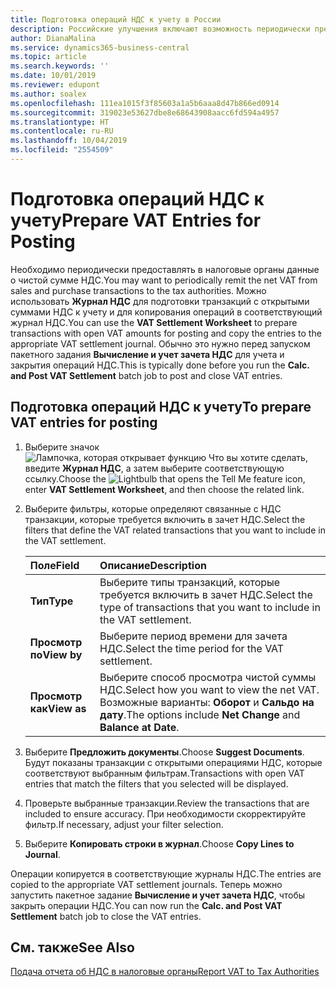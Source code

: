 ```yaml
---
title: Подготовка операций НДС к учету в России
description: Российские улучшения включают возможность периодически предоставлять в налоговые органы данные о чистой сумме НДС покупок или продаж.
author: DianaMalina
ms.service: dynamics365-business-central
ms.topic: article
ms.search.keywords: ''
ms.date: 10/01/2019
ms.reviewer: edupont
ms.author: soalex
ms.openlocfilehash: 111ea1015f3f85603a1a5b6aaa8d47b866ed0914
ms.sourcegitcommit: 319023e53627dbe8e68643908aacc6fd594a4957
ms.translationtype: HT
ms.contentlocale: ru-RU
ms.lasthandoff: 10/04/2019
ms.locfileid: "2554509"
---
```

# <a name="prepare-vat-entries-for-posting"></a><span data-ttu-id="b0ae4-103">Подготовка операций НДС к учету</span><span class="sxs-lookup"><span data-stu-id="b0ae4-103">Prepare VAT Entries for Posting</span></span>

<span data-ttu-id="b0ae4-104">Необходимо периодически предоставлять в налоговые органы данные о чистой сумме НДС.</span><span class="sxs-lookup"><span data-stu-id="b0ae4-104">You may want to periodically remit the net VAT from sales and purchase transactions to the tax authorities.</span></span> <span data-ttu-id="b0ae4-105">Можно использовать **Журнал НДС** для подготовки транзакций с открытыми суммами НДС к учету и для копирования операций в соответствующий журнал НДС.</span><span class="sxs-lookup"><span data-stu-id="b0ae4-105">You can use the **VAT Settlement Worksheet** to prepare transactions with open VAT amounts for posting and copy the entries to the appropriate VAT settlement journal.</span></span> <span data-ttu-id="b0ae4-106">Обычно это нужно перед запуском пакетного задания **Вычисление и учет зачета НДС** для учета и закрытия операций НДС.</span><span class="sxs-lookup"><span data-stu-id="b0ae4-106">This is typically done before you run the **Calc. and Post VAT Settlement** batch job to post and close VAT entries.</span></span>

## <a name="to-prepare-vat-entries-for-posting"></a><span data-ttu-id="b0ae4-107">Подготовка операций НДС к учету</span><span class="sxs-lookup"><span data-stu-id="b0ae4-107">To prepare VAT entries for posting</span></span>

1. <span data-ttu-id="b0ae4-108">Выберите значок ![Лампочка, которая открывает функцию Что вы хотите сделать](../../media/ui-search/search_small.png "Что вы хотите сделать"), введите **Журнал НДС**, а затем выберите соответствующую ссылку.</span><span class="sxs-lookup"><span data-stu-id="b0ae4-108">Choose the ![Lightbulb that opens the Tell Me feature](../../media/ui-search/search_small.png "Tell me what you want to do") icon, enter **VAT Settlement Worksheet**, and then choose the related link.</span></span>

2. <span data-ttu-id="b0ae4-109">Выберите фильтры, которые определяют связанные с НДС транзакции, которые требуется включить в зачет НДС.</span><span class="sxs-lookup"><span data-stu-id="b0ae4-109">Select the filters that define the VAT related transactions that you want to include in the VAT settlement.</span></span>

   | <span data-ttu-id="b0ae4-110">Поле</span><span class="sxs-lookup"><span data-stu-id="b0ae4-110">Field</span></span>       | <span data-ttu-id="b0ae4-111">Описание</span><span class="sxs-lookup"><span data-stu-id="b0ae4-111">Description</span></span>                                                  |
   | :---------- | :----------------------------------------------------------- |
   | <span data-ttu-id="b0ae4-112">**Тип**</span><span class="sxs-lookup"><span data-stu-id="b0ae4-112">**Type**</span></span>    | <span data-ttu-id="b0ae4-113">Выберите типы транзакций, которые требуется включить в зачет НДС.</span><span class="sxs-lookup"><span data-stu-id="b0ae4-113">Select the type of transactions that you want to include in the VAT settlement.</span></span> |
   | <span data-ttu-id="b0ae4-114">**Просмотр по**</span><span class="sxs-lookup"><span data-stu-id="b0ae4-114">**View by**</span></span> | <span data-ttu-id="b0ae4-115">Выберите период времени для зачета НДС.</span><span class="sxs-lookup"><span data-stu-id="b0ae4-115">Select the time period for the VAT settlement.</span></span>               |
   | <span data-ttu-id="b0ae4-116">**Просмотр как**</span><span class="sxs-lookup"><span data-stu-id="b0ae4-116">**View as**</span></span> | <span data-ttu-id="b0ae4-117">Выберите способ просмотра чистой суммы НДС.</span><span class="sxs-lookup"><span data-stu-id="b0ae4-117">Select how you want to view the net VAT.</span></span> <span data-ttu-id="b0ae4-118">Возможные варианты: **Оборот** и **Сальдо на дату**.</span><span class="sxs-lookup"><span data-stu-id="b0ae4-118">The options include **Net Change** and **Balance at Date**.</span></span> |

3. <span data-ttu-id="b0ae4-119">Выберите **Предложить документы**.</span><span class="sxs-lookup"><span data-stu-id="b0ae4-119">Choose **Suggest Documents**.</span></span> <span data-ttu-id="b0ae4-120">Будут показаны транзакции с открытыми операциями НДС, которые соответствуют выбранным фильтрам.</span><span class="sxs-lookup"><span data-stu-id="b0ae4-120">Transactions with open VAT entries that match the filters that you selected will be displayed.</span></span>

4. <span data-ttu-id="b0ae4-121">Проверьте выбранные транзакции.</span><span class="sxs-lookup"><span data-stu-id="b0ae4-121">Review the transactions that are included to ensure accuracy.</span></span> <span data-ttu-id="b0ae4-122">При необходимости скорректируйте фильтр.</span><span class="sxs-lookup"><span data-stu-id="b0ae4-122">If necessary, adjust your filter selection.</span></span>

5. <span data-ttu-id="b0ae4-123">Выберите **Копировать строки в журнал**.</span><span class="sxs-lookup"><span data-stu-id="b0ae4-123">Choose **Copy Lines to Journal**.</span></span>

<span data-ttu-id="b0ae4-124">Операции копируется в соответствующие журналы НДС.</span><span class="sxs-lookup"><span data-stu-id="b0ae4-124">The entries are copied to the appropriate VAT settlement journals.</span></span> <span data-ttu-id="b0ae4-125">Теперь можно запустить пакетное задание **Вычисление и учет зачета НДС**, чтобы закрыть операции НДС.</span><span class="sxs-lookup"><span data-stu-id="b0ae4-125">You can now run the **Calc. and Post VAT Settlement** batch job to close the VAT entries.</span></span>

## <a name="see-also"></a><span data-ttu-id="b0ae4-126">См. также</span><span class="sxs-lookup"><span data-stu-id="b0ae4-126">See Also</span></span>

[<span data-ttu-id="b0ae4-127">Подача отчета об НДС в налоговые органы</span><span class="sxs-lookup"><span data-stu-id="b0ae4-127">Report VAT to Tax Authorities</span></span>](../../finance-how-report-vat.md)  
